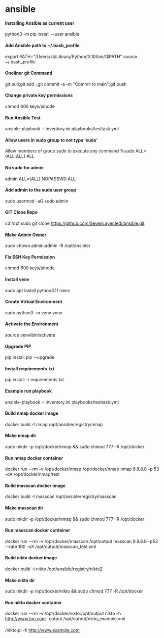 # ansible

#### Installing Ansible as current user
python3 -m pip install --user ansible

#### Add Ansible path to ~/.bash_profile
export PATH="/Users/slj/Library/Python/3.10/bin/:$PATH"
source ~/.bash_profile

#### Oneliner git Command
git pull;git add .;git commit -a -m "Commit to main";git push

#### Change private key permissions
chmod 600 keys/pinode

#### Run Ansible Test
ansible-playbook -i inventory.ini playbooks/testtask.yml

#### Allow users in sudo group to not type 'sudo'
Allow members of group sudo to execute any command
%sudo   ALL=(ALL:ALL) ALL

#### No sudo for admin
admin   ALL=(ALL) NOPASSWD:ALL

#### Add admin to the sudo user group
sudo usermod -aG sudo admin

#### GIT Clone Repo
cd /opt
sudo git clone https://github.com/SevenLayerJedi/ansible.git

#### Make Admin Owner
sudo chown admin:admin -R /opt/ansible/

#### Fix SSH Key Permission
chmod 600 keys/pinode

#### Install venv
sudo apt install python3.11-venv

#### Create Virtual Environment
sudo python3 -m venv venv

#### Activate the Environment
source venv/bin/activate

#### Upgrade PIP
pip install pip --upgrade

#### Install requirements.txt
pip install -r requirements.txt

#### Example run playbook
ansible-playbook -i inventory.ini playbooks/testtask.yml


#### Build nmap docker image
docker build -t nmap /opt/ansible/registry/nmap

#### Make nmap dir
sudo mkdir -p /opt/docker/nmap && sudo chmod 777 -R /opt/docker

#### Run nmap docker container
docker run --rm -v /opt/docker/nmap:/opt/docker/nmap nmap 8.8.8.8 -p 53 -oA /opt/docker/nmap/test


#### Build masscan docker image
docker build -t masscan /opt/ansible/registry/masscan

#### Make masscan dir
sudo mkdir -p /opt/docker/nmap && sudo chmod 777 -R /opt/docker

#### Run masscan docker container
docker run --rm -v /opt/docker/masscan:/opt/output masscan 8.8.8.8 -p53 --rate 100 -oX /opt/output/masscan_test.xml



#### Build nikto docker image
docker build -t nikto /opt/ansible/registry/nikto2

#### Make nikto dir
sudo mkdir -p /opt/docker/nikto && sudo chmod 777 -R /opt/docker

#### Run nikto docker container
docker run --rm -v /opt/docker/nikto:/opt/output nikto -h http://www.foo.com -output /opt/output/nikto_example.xml





####
/nikto.pl -h http://www.example.com






